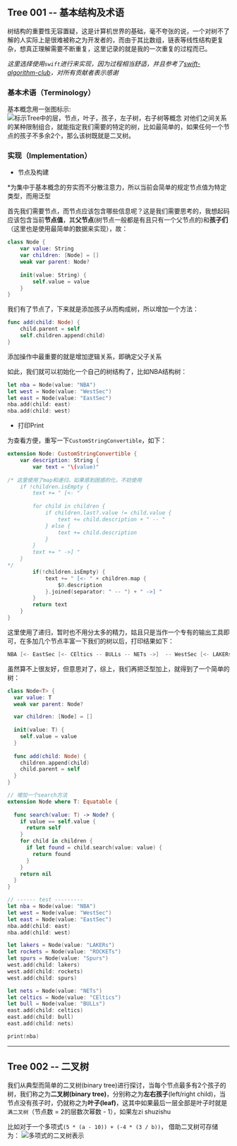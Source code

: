 ## Tree 001 -- 基本结构及术语

树结构的重要性无容置疑，这是计算机世界的基础，毫不夸张的说，一个对树不了解的人实际上是很难被称之为开发者的，而由于其比数组，链表等线性结构更复杂，想真正理解需要不断重复，这里记录的就是我的一次重复的过程而已。

*这里选择使用`swift`进行来实现，因为过程相当舒适，并且参考了[swift-algorithm-club](https://github.com/raywenderlich/swift-algorithm-club)，对所有贡献者表示感谢*

### 基本术语（Terminology）
基本概念用一张图标示:
![标示Tree中的层，节点，叶子，孩子，左子树，右子树等概念](https://koenig-media.raywenderlich.com/uploads/2016/06/Tree-2.png)
对他们之间关系的某种限制组合，就能指定我们需要的特定的树，比如最简单的，如果任何一个节点的孩子不多余2个，那么该树既就是二叉树。

### 实现（Implementation）


- 节点及构建

*为集中于基本概念的夯实而不分散注意力，所以当前会简单的规定节点值为特定类型，而用泛型

首先我们需要节点，而节点应该包含哪些信息呢？这是我们需要思考的，我想起码应该包含当前**节点值**，其**父节点**(树节点一般都是有且只有一个父节点的)和**孩子们**（这里也是使用最简单的数据来实现），故：
```swift
class Node {
    var value: String
    var children: [Node] = []
    weak var parent: Node?
    
    init(value: String) {
        self.value = value
    }
}
```
我们有了节点了，下来就是添加孩子从而构成树，所以增加一个方法：
```swift
func add(child: Node) {
    child.parent = self
    self.children.append(child)
}
```
添加操作中最重要的就是增加逻辑关系，即确定父子关系

如此，我们就可以初始化一个自己的树结构了，比如NBA结构树：
```swift
let nba = Node(value: "NBA")
let west = Node(value: "WestSec")
let east = Node(value: "EastSec")
nba.add(child: east)
nba.add(child: west)
```

- 打印Print

为查看方便，重写一下`CustomStringConvertible`，如下：
```swift
extension Node: CustomStringConvertible {
    var description: String {
        var text = "\(value)"
        
/* 这里使用了map和递归，如果感到困惑的化，不妨使用
    if !children.isEmpty {
        text += " [<- "
         
        for child in children {
            if children.last?.value != child.value {
                text += child.description + " -- "
            } else {
                text += child.description
            }
        }
        text += " ->] "
    }
*/
        if(!children.isEmpty) {
            text += " [<- " + children.map {
                $0.description
            }.joined(separator: " -- ") + " ->] "
        }
        return text
    }
}

```
这里使用了递归，暂时也不用分太多的精力，姑且只是当作一个专有的输出工具即可，在多加几个节点丰富一下我们的树以后，打印结果如下：
```swift
NBA [<- EastSec [<- CEltics -- BULLs -- NETs ->]  -- WestSec [<- LAKERs -- ROCKETs -- Spurs ->]  ->] 
```
虽然算不上很友好，但意思对了，综上，我们再把泛型加上，就得到了一个简单的树：
```swift
class Node<T> {
  var value: T
  weak var parent: Node?

  var children: [Node] = []
  
  init(value: T) {
    self.value = value
  }
  
  func add(child: Node) {
    children.append(child)
    child.parent = self
  }
}

// 增加一个search方法
extension Node where T: Equatable {
  
  func search(value: T) -> Node? {
    if value == self.value {
      return self
    }
    for child in children {
      if let found = child.search(value: value) {
        return found
      }
    }
    return nil
  }
}

// ------ test ---------
let nba = Node(value: "NBA")
let west = Node(value: "WestSec")
let east = Node(value: "EastSec")
nba.add(child: east)
nba.add(child: west)

let lakers = Node(value: "LAKERs")
let rockets = Node(value: "ROCKETs")
let spurs = Node(value: "Spurs")
west.add(child: lakers)
west.add(child: rockets)
west.add(child: spurs)

let nets = Node(value: "NETs")
let celtics = Node(value: "CEltics")
let bull = Node(value: "BULLs")
east.add(child: celtics)
east.add(child: bull)
east.add(child: nets)

print(nba)
```

------

## Tree 002 -- 二叉树

我们从典型而简单的二叉树(binary tree)进行探讨，当每个节点最多有2个孩子的树，我们称之为**二叉树(binary tree)**，分别称之为**左右孩子**(left/right child)，当节点没有孩子时，仍就称之为**叶子(leaf)**，这其中如果最后一层全部是叶子时就是`满二叉树`（节点数 = 2的层数次幂数 - 1），如果左zi shuzishu

比如对于一个多项式`(5 * (a - 10)) + (-4 * (3 / b))`， 借助二叉树可存储为：
![多项式的二叉树表示](https://raw.githubusercontent.com/raywenderlich/swift-algorithm-club/master/Binary%20Tree/Images/Operations.png)
